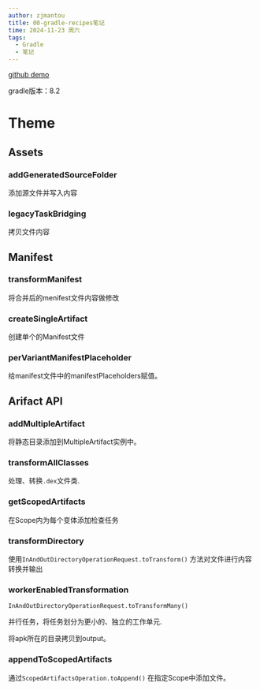 ```yaml
---
author: zjmantou
title: 00-gradle-recipes笔记
time: 2024-11-23 周六
tags:
  - Gradle
  - 笔记
---
```

[github demo](https://github.com/android/gradle-recipes)

gradle版本：8.2 

# Theme 

## Assets 

### addGeneratedSourceFolder 

添加源文件并写入内容 

### legacyTaskBridging 

拷贝文件内容 

## Manifest 

### transformManifest 

将合并后的menifest文件内容做修改 

### createSingleArtifact 

创建单个的Manifest文件 

### perVariantManifestPlaceholder 

给manifest文件中的manifestPlaceholders赋值。 

## Arifact API

### addMultipleArtifact 

将静态目录添加到MultipleArtifact实例中。

### transformAllClasses 

处理、转换`.dex`文件类. 

### getScopedArtifacts 

在Scope内为每个变体添加检查任务 

### transformDirectory 

使用`InAndOutDirectoryOperationRequest.toTransform()` 方法对文件进行内容转换并输出 

### workerEnabledTransformation 

`InAndOutDirectoryOperationRequest.toTransformMany()`  

并行任务，将任务划分为更小的、独立的工作单元. 

将apk所在的目录拷贝到output。 

### appendToScopedArtifacts 

通过`ScopedArtifactsOperation.toAppend()`  在指定Scope中添加文件。 



